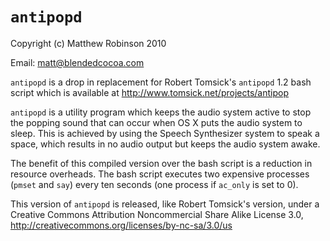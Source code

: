 `antipopd`
===

Copyright (c) Matthew Robinson 2010 

Email: matt@blendedcocoa.com

`antipopd` is a drop in replacement for Robert Tomsick's `antipopd` 1.2 bash
script which is available at http://www.tomsick.net/projects/antipop

`antipopd` is a utility program which keeps the audio system active to stop
the popping sound that can occur when OS X puts the audio system to sleep.
This is achieved by using the Speech Synthesizer system to speak a space,
which results in no audio output but keeps the audio system awake.

The benefit of this compiled version over the bash script is a reduction
in resource overheads.  The bash script executes two expensive processes 
(`pmset` and `say`) every ten seconds (one process if `ac_only` is set to 0).

This version of `antipopd` is released, like Robert Tomsick's version, under
a Creative Commons Attribution Noncommercial Share Alike License 3.0,
http://creativecommons.org/licenses/by-nc-sa/3.0/us

